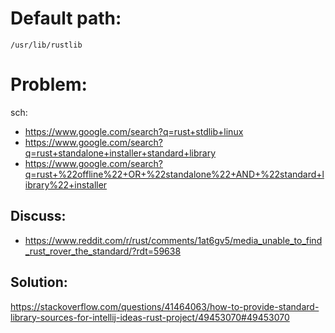 # Default path:
`/usr/lib/rustlib`

# Problem:
sch:
- https://www.google.com/search?q=rust+stdlib+linux
- https://www.google.com/search?q=rust+standalone+installer+standard+library
- https://www.google.com/search?q=rust+%22offline%22+OR+%22standalone%22+AND+%22standard+library%22+installer

## Discuss:
- https://www.reddit.com/r/rust/comments/1at6gv5/media_unable_to_find_rust_rover_the_standard/?rdt=59638

## Solution:
https://stackoverflow.com/questions/41464063/how-to-provide-standard-library-sources-for-intellij-ideas-rust-project/49453070#49453070
